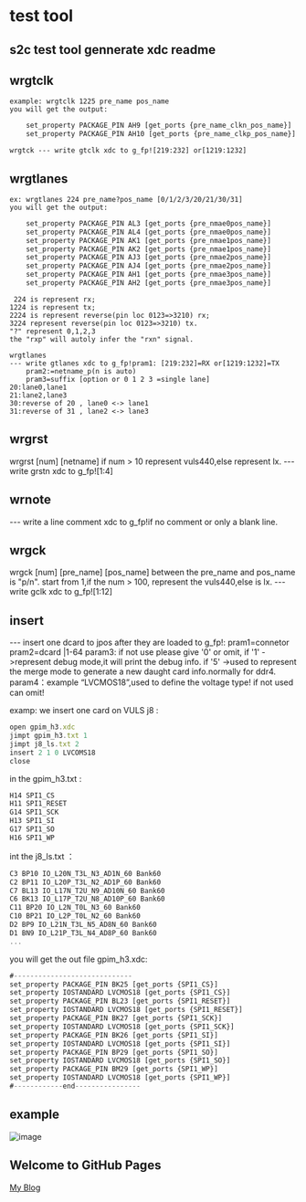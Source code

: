 # test tool

## s2c test tool gennerate xdc readme

## wrgtclk

    example: wrgtclk 1225 pre_name pos_name   
    you will get the output:

```javascript
    set_property PACKAGE_PIN AH9 [get_ports {pre_name_clkn_pos_name}]
    set_property PACKAGE_PIN AH10 [get_ports {pre_name_clkp_pos_name}]
```

    wrgtck --- write gtclk xdc to g_fp![219:232] or[1219:1232]

## wrgtlanes

    ex: wrgtlanes 224 pre_name?pos_name [0/1/2/3/20/21/30/31]    
    you will get the output:

```javascript
    set_property PACKAGE_PIN AL3 [get_ports {pre_nmae0pos_name}]
    set_property PACKAGE_PIN AL4 [get_ports {pre_nmae0pos_name}]
    set_property PACKAGE_PIN AK1 [get_ports {pre_nmae1pos_name}]
    set_property PACKAGE_PIN AK2 [get_ports {pre_nmae1pos_name}]
    set_property PACKAGE_PIN AJ3 [get_ports {pre_nmae2pos_name}]
    set_property PACKAGE_PIN AJ4 [get_ports {pre_nmae2pos_name}]
    set_property PACKAGE_PIN AH1 [get_ports {pre_nmae3pos_name}]
    set_property PACKAGE_PIN AH2 [get_ports {pre_nmae3pos_name}]
```

     224 is represent rx;     
    1224 is represent tx;   
    2224 is represent reverse(pin loc 0123=>3210) rx;    
    3224 represent reverse(pin loc 0123=>3210) tx.   
    "?" represent 0,1,2,3    
    the "rxp" will autoly infer the "rxn" signal.
    
    wrgtlanes     
    --- write gtlanes xdc to g_fp!pram1: [219:232]=RX or[1219:1232]=TX    
        pram2:=netname_p(n is auto) 
        pram3=suffix [option or 0 1 2 3 =single lane]   
    20:lane0,lane1   
    21:lane2,lane3   
    30:reverse of 20 , lane0 <-> lane1   
    31:reverse of 31 , lane2 <-> lane3   

## wrgrst

wrgrst [num] [netname]
 if num > 10  represent vuls440,else represent lx.
 --- write grstn xdc to g_fp![1:4]

## wrnote

 --- write a line comment xdc to g_fp!if no comment or only a blank line.

## wrgck

   wrgck [num] [pre_name] [pos_name]
   between the pre_name and pos_name is "p/n".
   start from 1,if the num > 100, represent the vuls440,else is lx.
--- write gclk xdc to g_fp![1:12]

## insert

 --- insert one dcard to jpos after they are loaded to g_fp!:
pram1=connetor pram2=dcard |1-64
param3: if not use please give '0' or omit,
        if '1' ->represent debug mode,it will print the debug info.
        if '5' ->used to represent the merge mode to generate a new daught card info.normally for ddr4.
param4：example “LVCMOS18”,used to define the voltage type!
        if not used can omit!

examp: we insert one card on VULS j8 :

```javascript
open gpim_h3.xdc
jimpt gpim_h3.txt 1
jimpt j8_ls.txt 2
insert 2 1 0 LVCOMS18
close
```

in the gpim_h3.txt :

```javascript
H14 SPI1_CS
H11 SPI1_RESET
G14 SPI1_SCK
H13 SPI1_SI
G17 SPI1_SO
H16 SPI1_WP
```

int the j8_ls.txt ：

```javascript
C3 BP10 IO_L20N_T3L_N3_AD1N_60 Bank60
C2 BP11 IO_L20P_T3L_N2_AD1P_60 Bank60
C7 BL13 IO_L17N_T2U_N9_AD10N_60 Bank60
C6 BK13 IO_L17P_T2U_N8_AD10P_60 Bank60
C11 BP20 IO_L2N_T0L_N3_60 Bank60
C10 BP21 IO_L2P_T0L_N2_60 Bank60
D2 BP9 IO_L21N_T3L_N5_AD8N_60 Bank60
D1 BN9 IO_L21P_T3L_N4_AD8P_60 Bank60
...

```

you will get the out file gpim_h3.xdc:

```javascript
#-----------------------------
set_property PACKAGE_PIN BK25 [get_ports {SPI1_CS}]
set_property IOSTANDARD LVCMOS18 [get_ports {SPI1_CS}]
set_property PACKAGE_PIN BL23 [get_ports {SPI1_RESET}]
set_property IOSTANDARD LVCMOS18 [get_ports {SPI1_RESET}]
set_property PACKAGE_PIN BK27 [get_ports {SPI1_SCK}]
set_property IOSTANDARD LVCMOS18 [get_ports {SPI1_SCK}]
set_property PACKAGE_PIN BK26 [get_ports {SPI1_SI}]
set_property IOSTANDARD LVCMOS18 [get_ports {SPI1_SI}]
set_property PACKAGE_PIN BP29 [get_ports {SPI1_SO}]
set_property IOSTANDARD LVCMOS18 [get_ports {SPI1_SO}]
set_property PACKAGE_PIN BM29 [get_ports {SPI1_WP}]
set_property IOSTANDARD LVCMOS18 [get_ports {SPI1_WP}]
#------------end----------------
```

## example

![image](https://user-images.githubusercontent.com/35107934/142143964-90f7a9b4-f9f2-4204-adc7-468d52e595bc.png)

## Welcome to GitHub Pages

[My Blog](https://www.cnblogs.com/time93/)
